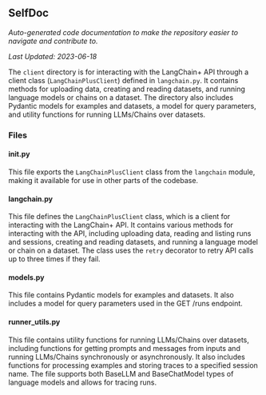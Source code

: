 <!--- START SELFDOC --->
## SelfDoc
_Auto-generated code documentation to make the repository easier to navigate and contribute to._

_Last Updated: 2023-06-18_

The `client` directory is for interacting with the LangChain+ API through a client class (`LangChainPlusClient`) defined in `langchain.py`. It contains methods for uploading data, creating and reading datasets, and running language models or chains on a dataset. The directory also includes Pydantic models for examples and datasets, a model for query parameters, and utility functions for running LLMs/Chains over datasets.

### Files
#### __init__.py
This file exports the `LangChainPlusClient` class from the `langchain` module, making it available for use in other parts of the codebase.

#### langchain.py
This file defines the `LangChainPlusClient` class, which is a client for interacting with the LangChain+ API. It contains various methods for interacting with the API, including uploading data, reading and listing runs and sessions, creating and reading datasets, and running a language model or chain on a dataset. The class uses the `retry` decorator to retry API calls up to three times if they fail.

#### models.py
This file contains Pydantic models for examples and datasets. It also includes a model for query parameters used in the GET /runs endpoint.

#### runner_utils.py
This file contains utility functions for running LLMs/Chains over datasets, including functions for getting prompts and messages from inputs and running LLMs/Chains synchronously or asynchronously. It also includes functions for processing examples and storing traces to a specified session name. The file supports both BaseLLM and BaseChatModel types of language models and allows for tracing runs.

<!--- END SELFDOC --->